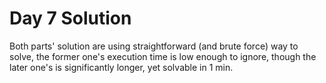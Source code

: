 # Day 7 Solution

Both parts' solution are using straightforward (and brute force) way to
solve, the former one's execution time is low enough to ignore, though
the later one's is significantly longer, yet solvable in 1 min.
